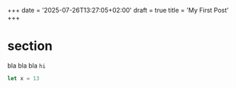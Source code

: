 +++
date = '2025-07-26T13:27:05+02:00'
draft = true
title = 'My First Post'
+++


# section

bla bla bla `hi`

```rs
let x = 13
```
